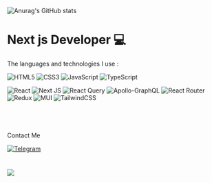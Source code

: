 
<!--    ![Anurag's GitHub stats](https://github-readme-stats.vercel.app/api?username=ablfaxl&hide=contribs,prs&theme=onedark) -->
![Anurag's GitHub stats](https://github-readme-stats.vercel.app/api?username=ablfaxl&theme=onedark&show_icons=false)

 # Next js Developer 💻
 
   The languages and technologies I use :
   
   ![HTML5](https://img.shields.io/badge/html5-%23E34F26.svg?style=for-the-badge&logo=html5&logoColor=white)
   ![CSS3](https://img.shields.io/badge/css3-%231572B6.svg?style=for-the-badge&logo=css3&logoColor=white)
   ![JavaScript](https://img.shields.io/badge/javascript-%23323330.svg?style=for-the-badge&logo=javascript&logoColor=%23F7DF1E)
   	![TypeScript](https://img.shields.io/badge/typescript-%23007ACC.svg?style=for-the-badge&logo=typescript&logoColor=white)
    
<!--  Frameworks -->
 
  ![React](https://img.shields.io/badge/react-%2320232a.svg?style=for-the-badge&logo=react&logoColor=%2361DAFB)
  ![Next JS](https://img.shields.io/badge/Next-black?style=for-the-badge&logo=next.js&logoColor=white)
![React Query](https://img.shields.io/badge/-React%20Query-FF4154?style=for-the-badge&logo=react%20query&logoColor=white) 
![Apollo-GraphQL](https://img.shields.io/badge/-ApolloGraphQL-311C87?style=for-the-badge&logo=apollo-graphql) 
![React Router](https://img.shields.io/badge/React_Router-CA4245?style=for-the-badge&logo=react-router&logoColor=white)
![Redux](https://img.shields.io/badge/redux-%23593d88.svg?style=for-the-badge&logo=redux&logoColor=white)
![MUI](https://img.shields.io/badge/MUI-%230081CB.svg?style=for-the-badge&logo=mui&logoColor=white)
![TailwindCSS](https://img.shields.io/badge/tailwindcss-%2338B2AC.svg?style=for-the-badge&logo=tailwind-css&logoColor=white)
   
   <br />
   
<!--    <a href="https://app.daily.dev/_ablfaxl"><img src="https://api.daily.dev/devcards/91411c062ca042c8ba53525936f5927a.png?r=mvr" width="200"  alt="Abolfazl Taghavi's Dev Card"/></a> -->
  #

   Contact Me
   
   <a href="https://t.me/ablfaxl">
   
   ![Telegram](https://img.shields.io/badge/Telegram-2CA5E0?style=for-the-badge&logo=telegram&logoColor=white)
   </a>
   
   
   #
   
  ![](https://komarev.com/ghpvc/?username=your-github-ablfaxl&style=flat-square)
   
   
<!--    <a href="https://www.instagram.com/taghavi.ablfaxl">
   ![Instagram](https://img.shields.io/badge/Instagram-E4405F?style=for-the-badge&logo=instagram&logoColor=white)
   </a> -->

<!--
kk
<p align=”center”>

![Socket.io](https://img.shields.io/badge/Socket.io-black?style=for-the-badge&logo=socket.io&badgeColor=010101)
[![Top Langs](https://github-readme-stats.vercel.app/api/top-langs/?username=ablfaxl&layout=compact)](https://github.com/ablfaxl)
</p>.
-->

